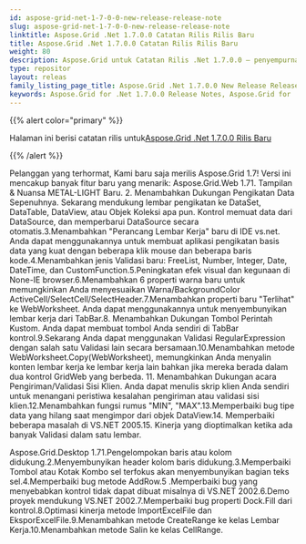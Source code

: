 ```yaml
---
id: aspose-grid-net-1-7-0-0-new-release-release-note
slug: aspose-grid-net-1-7-0-0-new-release-release-note
linktitle: Aspose.Grid .Net 1.7.0.0 Catatan Rilis Rilis Baru
title: Aspose.Grid .Net 1.7.0.0 Catatan Rilis Rilis Baru
weight: 80
description: Aspose.Grid untuk Catatan Rilis .Net 1.7.0.0 – penyempurnaan terbaru, fitur baru, dan perbaikan
type: repositor
layout: releas
family_listing_page_title: Aspose.Grid .Net 1.7.0.0 New Release Release Note
keywords: Aspose.Grid for .Net 1.7.0.0 Release Notes, Aspose.Grid for .Net 1.7.0.0 updates and fixe
---
```

{{% alert color="primary" %}} 

 Halaman ini berisi catatan rilis untuk[Aspose.Grid .Net 1.7.0.0 Rilis Baru](https://releases.aspose.com/cells/net/new-releases/aspose.grid-.net-1.7.0.0-new-release/)

{{% /alert %}} 

Pelanggan yang terhormat, Kami baru saja merilis Aspose.Grid 1.7! Versi ini mencakup banyak fitur baru yang menarik: Aspose.Grid.Web 1.71. Tampilan & Nuansa METAL-LIGHT Baru. 2. Menambahkan Dukungan Pengikatan Data Sepenuhnya. Sekarang mendukung lembar pengikatan ke DataSet, DataTable, DataView, atau Objek Koleksi apa pun. Kontrol memuat data dari DataSource, dan memperbarui DataSource secara otomatis.3.Menambahkan "Perancang Lembar Kerja" baru di IDE vs.net. Anda dapat menggunakannya untuk membuat aplikasi pengikatan basis data yang kuat dengan beberapa klik mouse dan beberapa baris kode.4.Menambahkan jenis Validasi baru: FreeList, Number, Integer, Date, DateTime, dan CustomFunction.5.Peningkatan efek visual dan kegunaan di None-IE browser.6.Menambahkan 6 properti warna baru untuk memungkinkan Anda menyesuaikan Warna/BackgroundColor ActiveCell/SelectCell/SelectHeader.7.Menambahkan properti baru "Terlihat" ke WebWorksheet. Anda dapat menggunakannya untuk menyembunyikan lembar kerja dari TabBar.8. Menambahkan Dukungan Tombol Perintah Kustom. Anda dapat membuat tombol Anda sendiri di TabBar kontrol.9.Sekarang Anda dapat menggunakan Validasi RegularExpression dengan salah satu Validasi lain secara bersamaan.10.Menambahkan metode WebWorksheet.Copy(WebWorksheet), memungkinkan Anda menyalin konten lembar kerja ke lembar kerja lain bahkan jika mereka berada dalam dua kontrol GridWeb yang berbeda. 11. Menambahkan Dukungan acara Pengiriman/Validasi Sisi Klien. Anda dapat menulis skrip klien Anda sendiri untuk menangani peristiwa kesalahan pengiriman atau validasi sisi klien.12.Menambahkan fungsi rumus "MIN", "MAX".13.Memperbaiki bug tipe data yang hilang saat mengimpor dari objek DataView.14. Memperbaiki beberapa masalah di VS.NET 2005.15. Kinerja yang dioptimalkan ketika ada banyak Validasi dalam satu lembar.

Aspose.Grid.Desktop 1.71.Pengelompokan baris atau kolom didukung.2.Menyembunyikan header kolom baris didukung.3.Memperbaiki Tombol atau Kotak Kombo sel terfokus akan menyembunyikan bagian teks sel.4.Memperbaiki bug metode AddRow.5 .Memperbaiki bug yang menyebabkan kontrol tidak dapat dibuat misalnya di VS.NET 2002.6.Demo proyek mendukung VS.NET 2002.7.Memperbaiki bug properti Dock.Fill dari kontrol.8.Optimasi kinerja metode ImportExcelFile dan EksporExcelFile.9.Menambahkan metode CreateRange ke kelas Lembar Kerja.10.Menambahkan metode Salin ke kelas CellRange.
